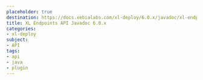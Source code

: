 ```yaml
---
placeholder: true
destination: https://docs.xebialabs.com/xl-deploy/6.0.x/javadoc/xl-endpoints-api/index.html
title: XL Endpoints API Javadoc 6.0.x
categories:
- xl-deploy
subject:
- API
tags:
- api
- java
- plugin
---
```

